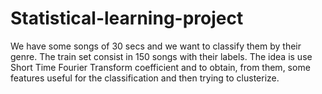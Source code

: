 # Statistical-learning-project
We have some songs of 30 secs and we want to classify them by their genre. The train set consist in 150 songs with their labels. The idea is use Short Time Fourier Transform coefficient and to obtain, from them, some features useful for the classification and then trying to clusterize.
